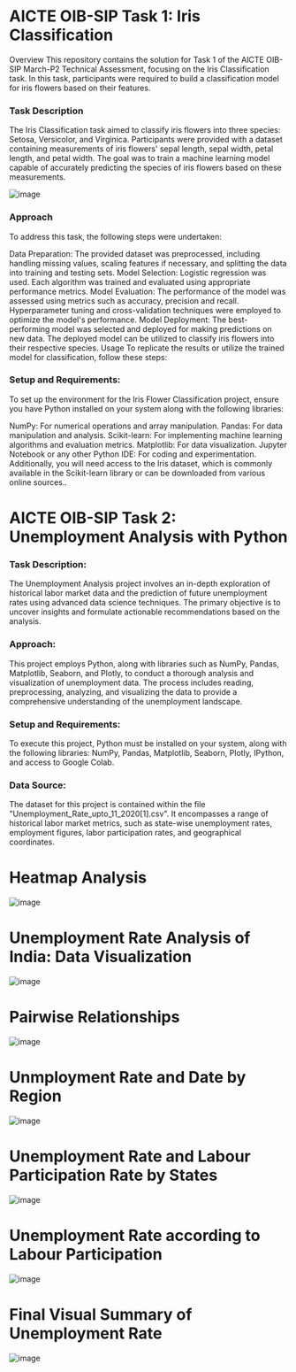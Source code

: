 # AICTE OIB-SIP Task 1: Iris Classification
Overview
This repository contains the solution for Task 1 of the AICTE OIB-SIP March-P2 Technical Assessment, focusing on the Iris Classification task. In this task, participants were required to build a classification model for iris flowers based on their features.

### Task Description
The Iris Classification task aimed to classify iris flowers into three species: Setosa, Versicolor, and Virginica. Participants were provided with a dataset containing measurements of iris flowers' sepal length, sepal width, petal length, and petal width. The goal was to train a machine learning model capable of accurately predicting the species of iris flowers based on these measurements.

![image](https://github.com/CRMawande/iris_flower_classification/assets/163488890/26855bb3-9af6-41ee-8179-340d42b8014b)


### Approach
To address this task, the following steps were undertaken:

Data Preparation: The provided dataset was preprocessed, including handling missing values, scaling features if necessary, and splitting the data into training and testing sets.
Model Selection: Logistic regression was used. Each algorithm was trained and evaluated using appropriate performance metrics.
Model Evaluation: The performance of the model was assessed using metrics such as accuracy, precision and recall. Hyperparameter tuning and cross-validation techniques were employed to optimize the model's performance.
Model Deployment: The best-performing model was selected and deployed for making predictions on new data. The deployed model can be utilized to classify iris flowers into their respective species.
Usage
To replicate the results or utilize the trained model for classification, follow these steps:

### Setup and Requirements:
To set up the environment for the Iris Flower Classification project, ensure you have Python installed on your system along with the following libraries:

NumPy: For numerical operations and array manipulation.
Pandas: For data manipulation and analysis.
Scikit-learn: For implementing machine learning algorithms and evaluation metrics.
Matplotlib: For data visualization.
Jupyter Notebook or any other Python IDE: For coding and experimentation.
Additionally, you will need access to the Iris dataset, which is commonly available in the Scikit-learn library or can be downloaded from various online sources..

# AICTE OIB-SIP Task 2: Unemployment Analysis with Python

### Task Description:
The Unemployment Analysis project involves an in-depth exploration of historical labor market data and the prediction of future unemployment rates using advanced data science techniques. The primary objective is to uncover insights and formulate actionable recommendations based on the analysis.

### Approach:
This project employs Python, along with libraries such as NumPy, Pandas, Matplotlib, Seaborn, and Plotly, to conduct a thorough analysis and visualization of unemployment data. The process includes reading, preprocessing, analyzing, and visualizing the data to provide a comprehensive understanding of the unemployment landscape.

### Setup and Requirements:
To execute this project, Python must be installed on your system, along with the following libraries: NumPy, Pandas, Matplotlib, Seaborn, Plotly, IPython, and access to Google Colab.

### Data Source:
The dataset for this project is contained within the file "Unemployment_Rate_upto_11_2020[1].csv". It encompasses a range of historical labor market metrics, such as state-wise unemployment rates, employment figures, labor participation rates, and geographical coordinates.

# Heatmap Analysis
![image](https://github.com/CRMawande/data_science_internship_oasis_infobyte/assets/163488890/6799afae-0632-4808-aaaa-822393b5e263)

# Unemployment Rate Analysis of India: Data Visualization
![image](https://github.com/CRMawande/data_science_internship_oasis_infobyte/assets/163488890/e84910fa-fe52-495b-89f9-ee287512cad5)

# Pairwise Relationships
![image](https://github.com/CRMawande/data_science_internship_oasis_infobyte/assets/163488890/9d3014bb-42a9-4485-97d6-c9a4dfe47160)

# Unmployment Rate and Date by Region
![image](https://github.com/CRMawande/data_science_internship_oasis_infobyte/assets/163488890/7511e934-b41d-48f6-b53b-245ac74cd359)

# Unemployment Rate and Labour Participation Rate by States
![image](https://github.com/CRMawande/data_science_internship_oasis_infobyte/assets/163488890/f1417553-e376-4671-ab65-547cf83c8b2a)

# Unemployment Rate according to Labour Participation
![image](https://github.com/CRMawande/data_science_internship_oasis_infobyte/assets/163488890/951311c7-b1aa-400d-bbde-f4d7253c2532)

# Final Visual Summary of Unemployment Rate
![image](https://github.com/CRMawande/data_science_internship_oasis_infobyte/assets/163488890/014ff43f-8e73-422e-aad7-84dab0c9768b)








